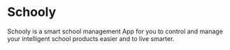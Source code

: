 # Schooly
Schooly is a smart school management App for you to control and manage your intelligent school products easier and to live smarter.
